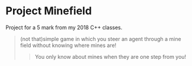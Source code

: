 # Project Minefield

Project for a 5 mark from my 2018 C++ classes.

>(not that)simple game in which you steer an agent through a mine field without knowing where mines are!
>> You only know about mines when they are one step from you!
